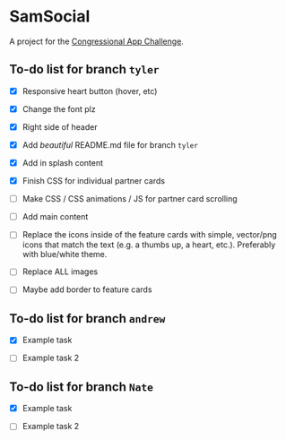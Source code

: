 # SamSocial

A project for the [Congressional App Challenge](https://www.congressionalappchallenge.us/).

## To-do list for branch `tyler`

- [x] Responsive heart button (hover, etc)

- [x] Change the font plz
- [x] Right side of header
- [x] Add *beautiful* README.md file for branch `tyler`
- [X] Add in splash content
- [X] Finish CSS for individual partner cards
- [ ] Make CSS / CSS animations / JS for partner card scrolling
- [ ] Add main content
- [ ] Replace the icons inside of the feature cards with simple, vector/png icons that match the text (e.g. a thumbs up, a heart, etc.). Preferably with blue/white theme.
- [ ] Replace ALL images
- [ ] Maybe add border to feature cards


## To-do list for branch `andrew`

- [X] Example task

- [ ] Example task 2

## To-do list for branch `Nate`

- [X] Example task

- [ ] Example task 2